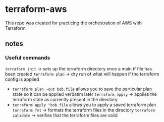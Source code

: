 # terraform-aws

This repo was created for practicing the orchestration of AWS with Terraform

## notes

### Useful commands
`terraform init` -> sets up the terraform directory once a main.tf file has been created
`terraform plan` -> dry run of what will happen if the terraform config is applied
  - `terraform plan -out bob.file` allows you to save the particular plan state so it can be applied verbatim later
`terraform apply` -> applies the terraform state as currently present in the directory
  - `terraform apply "bob.file` allows you to apply a saved terraform plan
`terraform fmt` -> formats the terraform files in the directory
`terraform validate` -> verifies that the terraform files are valid
